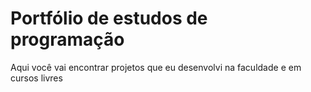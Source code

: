 # Portfólio de estudos de programação
Aqui você vai encontrar projetos que eu desenvolvi na faculdade e em cursos livres
